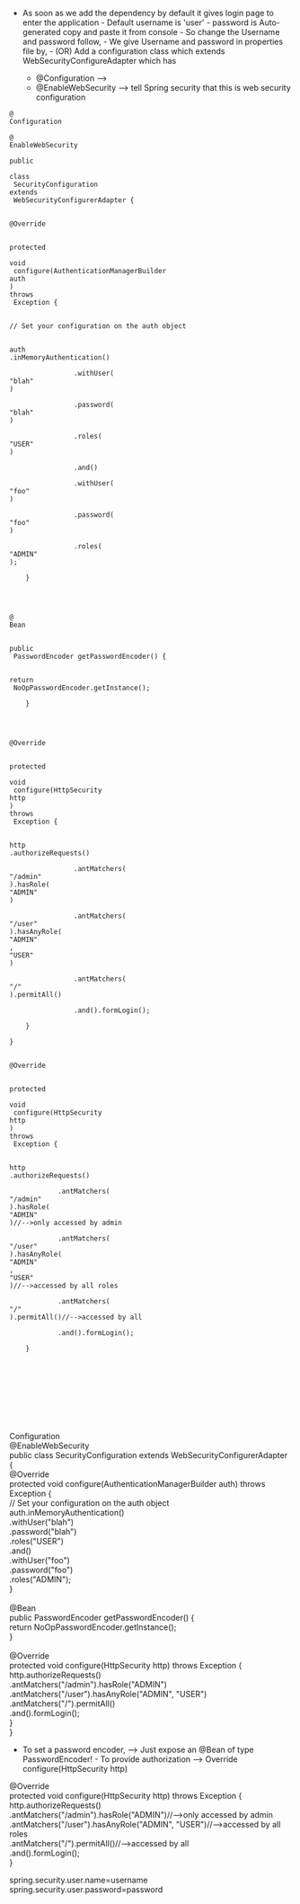 - As soon as we add the dependency by default it gives login page to enter the application - Default username is 'user' - password is Auto-generated copy and paste it from console - So change the Username and password follow, - We give Username and password in properties file by, - (OR) Add a configuration class which extends WebSecurityConfigureAdapter which has
    
    - @Configuration -->
    - @EnableWebSecurity --> tell Spring security that this is web security configuration
      
    

```
@
Configuration

@
EnableWebSecurity

public
 
class
 SecurityConfiguration 
extends
 WebSecurityConfigurerAdapter {

    
@Override

    
protected
 
void
 configure(AuthenticationManagerBuilder 
auth
) 
throws
 Exception {

        
// Set your configuration on the auth object

        
auth
.inMemoryAuthentication()

                .withUser(
"blah"
)

                .password(
"blah"
)

                .roles(
"USER"
)

                .and()

                .withUser(
"foo"
)

                .password(
"foo"
)

                .roles(
"ADMIN"
);

    }

 

    
@
Bean

    
public
 PasswordEncoder getPasswordEncoder() {

        
return
 NoOpPasswordEncoder.getInstance();

    }

 

    
@Override

    
protected
 
void
 configure(HttpSecurity 
http
) 
throws
 Exception {

        
http
.authorizeRequests()

                .antMatchers(
"/admin"
).hasRole(
"ADMIN"
)

                .antMatchers(
"/user"
).hasAnyRole(
"ADMIN"
, 
"USER"
)

                .antMatchers(
"/"
).permitAll()

                .and().formLogin();

    }

}

    
@Override

    
protected
 
void
 configure(HttpSecurity 
http
) 
throws
 Exception {

        
http
.authorizeRequests()

            .antMatchers(
"/admin"
).hasRole(
"ADMIN"
)//-->only accessed by admin

            .antMatchers(
"/user"
).hasAnyRole(
"ADMIN"
, 
"USER"
)//-->accessed by all roles

            .antMatchers(
"/"
).permitAll()//-->accessed by all

            .and().formLogin();

    }










```

Configuration  
@EnableWebSecurity  
public class SecurityConfiguration extends WebSecurityConfigurerAdapter {  
@Override  
protected void configure(AuthenticationManagerBuilder auth) throws Exception {  
// Set your configuration on the auth object  
auth.inMemoryAuthentication()  
.withUser("blah")  
.password("blah")  
.roles("USER")  
.and()  
.withUser("foo")  
.password("foo")  
.roles("ADMIN");  
}  
   
@Bean  
public PasswordEncoder getPasswordEncoder() {  
return NoOpPasswordEncoder.getInstance();  
}  
   
@Override  
protected void configure(HttpSecurity http) throws Exception {  
http.authorizeRequests()  
.antMatchers("/admin").hasRole("ADMIN")  
.antMatchers("/user").hasAnyRole("ADMIN", "USER")  
.antMatchers("/").permitAll()  
.and().formLogin();  
}  
}

- To set a password encoder, --> Just expose an @Bean of type PasswordEncoder! - To provide authorization --> Override configure(HttpSecurity http)

@Override  
protected void configure(HttpSecurity http) throws Exception {  
http.authorizeRequests()  
.antMatchers("/admin").hasRole("ADMIN")//-->only accessed by admin  
.antMatchers("/user").hasAnyRole("ADMIN", "USER")//-->accessed by all roles  
.antMatchers("/").permitAll()//-->accessed by all  
.and().formLogin();  
}
       

spring.security.user.name=username  
spring.security.user.password=password
